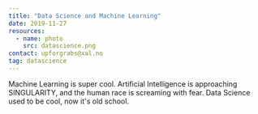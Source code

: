 ```yaml
---
title: "Data Science and Machine Learning"
date: 2019-11-27
resources:
  - name: photo
    src: datascience.png
contact: upforgrabs@xal.no
tag: datascience
---
```


Machine Learning is super cool. Artificial Intelligence is approaching
SINGULARITY, and the human race is screaming with fear. Data Science used to be
cool, now it's old school.
